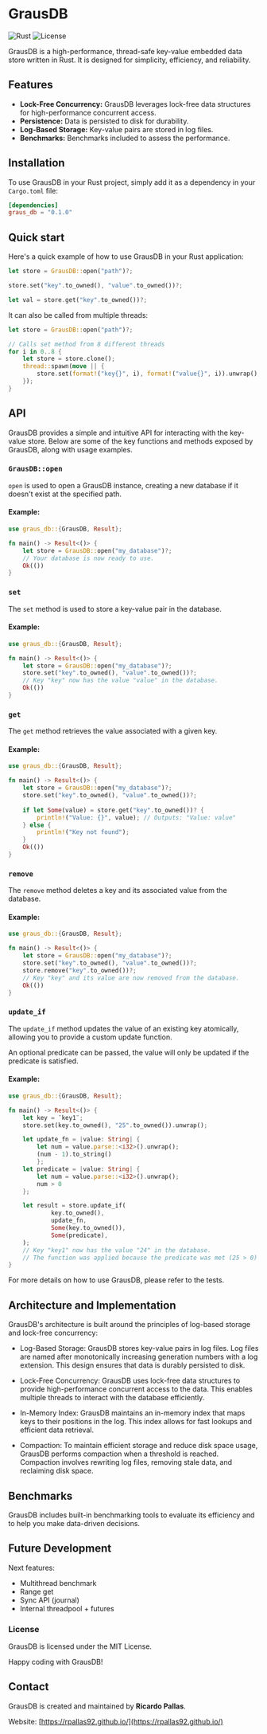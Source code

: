 # GrausDB

![Rust](https://img.shields.io/badge/Rust-1.53+-orange)
![License](https://img.shields.io/badge/license-MIT-blue)

GrausDB is a high-performance, thread-safe key-value embedded data store written in Rust. It is designed for simplicity, efficiency, and reliability.
## Features

- **Lock-Free Concurrency:** GrausDB leverages lock-free data structures for high-performance concurrent access.
- **Persistence:** Data is persisted to disk for durability.
- **Log-Based Storage:** Key-value pairs are stored in log files.
- **Benchmarks:** Benchmarks included to assess the performance.
## Installation

To use GrausDB in your Rust project, simply add it as a dependency in your `Cargo.toml` file:

```toml
[dependencies]
graus_db = "0.1.0"
```


## Quick start

Here's a quick example of how to use GrausDB in your Rust application:

```rust
let store = GrausDB::open("path")?;

store.set("key".to_owned(), "value".to_owned())?;

let val = store.get("key".to_owned())?;
```

It can also be called from multiple threads:

```rust
let store = GrausDB::open("path")?;

// Calls set method from 8 different threads
for i in 0..8 {
    let store = store.clone();
    thread::spawn(move || {
        store.set(format!("key{}", i), format!("value{}", i)).unwrap();
    });
}
```

## API

GrausDB provides a simple and intuitive API for interacting with the key-value store. Below are some of the key functions and methods exposed by GrausDB, along with usage examples.

### `GrausDB::open`

`open` is used to open a GrausDB instance, creating a new database if it doesn't exist at the specified path.

#### Example:

```rust
use graus_db::{GrausDB, Result};

fn main() -> Result<()> {
    let store = GrausDB::open("my_database")?;
    // Your database is now ready to use.
    Ok(())
}
```

### `set`

The `set` method is used to store a key-value pair in the database.

#### Example:

```rust
use graus_db::{GrausDB, Result};

fn main() -> Result<()> {
    let store = GrausDB::open("my_database")?;
    store.set("key".to_owned(), "value".to_owned())?;
    // Key "key" now has the value "value" in the database.
    Ok(())
}
```

### `get`

The `get` method retrieves the value associated with a given key.


#### Example:

```rust
use graus_db::{GrausDB, Result};

fn main() -> Result<()> {
    let store = GrausDB::open("my_database")?;
    store.set("key".to_owned(), "value".to_owned())?;
    
    if let Some(value) = store.get("key".to_owned())? {
        println!("Value: {}", value); // Outputs: "Value: value"
    } else {
        println!("Key not found");
    }
    Ok(())
}
```

### `remove`

The `remove` method deletes a key and its associated value from the database.


#### Example:

```rust
use graus_db::{GrausDB, Result};

fn main() -> Result<()> {
    let store = GrausDB::open("my_database")?;
    store.set("key".to_owned(), "value".to_owned())?;
    store.remove("key".to_owned())?;
    // Key "key" and its value are now removed from the database.
    Ok(())
}
```


### `update_if`

The `update_if` method updates the value of an existing key atomically, allowing you to provide a custom update function. 

An optional predicate can be passed, the value will only be updated if the predicate is satisfied.

#### Example:

```rust
use graus_db::{GrausDB, Result};

fn main() -> Result<()> {
    let key = ¨key1¨;
    store.set(key.to_owned(), "25".to_owned()).unwrap();

    let update_fn = |value: String| {
        let num = value.parse::<i32>().unwrap();
        (num - 1).to_string()
        };
    let predicate = |value: String| {
        let num = value.parse::<i32>().unwrap();
        num > 0
    };

    let result = store.update_if(
            key.to_owned(),
            update_fn,
            Some(key.to_owned()),
            Some(predicate),
    );
    // Key "key1" now has the value "24" in the database.
    // The function was applied because the predicate was met (25 > 0)
}
```


For more details on how to use GrausDB, please refer to the tests.

## Architecture and Implementation

GrausDB's architecture is built around the principles of log-based storage and lock-free concurrency:

- Log-Based Storage: GrausDB stores key-value pairs in log files. Log files are named after monotonically increasing generation numbers with a log extension. This design ensures that data is durably persisted to disk.

- Lock-Free Concurrency: GrausDB uses lock-free data structures to provide high-performance concurrent access to the data. This enables multiple threads to interact with the database efficiently.

- In-Memory Index: GrausDB maintains an in-memory index that maps keys to their positions in the log. This index allows for fast lookups and efficient data retrieval.

- Compaction: To maintain efficient storage and reduce disk space usage, GrausDB performs compaction when a threshold is reached. Compaction involves rewriting log files, removing stale data, and reclaiming disk space.



## Benchmarks
GrausDB includes built-in benchmarking tools to evaluate its efficiency and to help you make data-driven decisions.

## Future Development
Next features:
- Multithread benchmark
- Range get
- Sync API (journal)
- Internal threadpool + futures

### License
GrausDB is licensed under the MIT License. 

Happy coding with GrausDB!

## Contact

GrausDB is created and maintained by **Ricardo Pallas**.

Website: [https://rpallas92.github.io/](https://rpallas92.github.io/)


